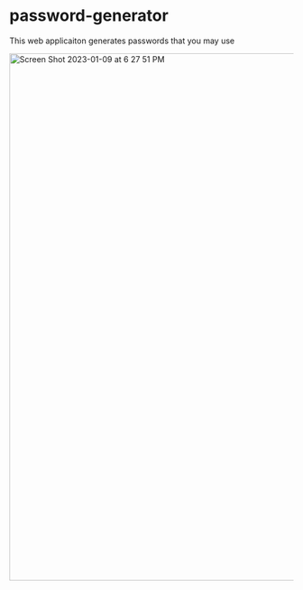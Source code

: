 # password-generator
This web applicaiton generates passwords that you may use 

<img width="935" alt="Screen Shot 2023-01-09 at 6 27 51 PM" src="https://user-images.githubusercontent.com/109712172/211448188-8e5205c2-eed5-4baf-b6de-d9fae067563f.png">
